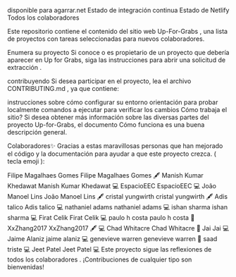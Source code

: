 disponible para agarrar.net Estado de integración continua Estado de Netlify Todos los colaboradores


Este repositorio contiene el contenido del sitio web Up-For-Grabs , una lista de proyectos con tareas seleccionadas para nuevos colaboradores.

Enumera su proyecto
Si conoce o es propietario de un proyecto que debería aparecer en Up for Grabs, siga las instrucciones para abrir una solicitud de extracción .

contribuyendo
Si desea participar en el proyecto, lea el archivo CONTRIBUTING.md , ya que contiene:

instrucciones sobre cómo configurar su entorno
orientación para probar localmente
comandos a ejecutar para verificar los cambios
Cómo trabaja el sitio?
Si desea obtener más información sobre las diversas partes del proyecto Up-for-Grabs, el documento Cómo funciona es una buena descripción general.

Colaboradores✨
Gracias a estas maravillosas personas que han mejorado el código y la documentación para ayudar a que este proyecto crezca. ( tecla emoji ):

Filipe Magalhaes Gomes
Filipe Magalhaes Gomes
🖋	Manish Kumar Khedawat
Manish Kumar Khedawat
💻	EspacioEEC
EspacioEEC
💻	João Manoel Lins
João Manoel Lins
🖋	cristal yungwirth
cristal yungwirth
🖋	Adis talico
Adis talico
💻	nathaniel adams
nathaniel adams
💻
ishan sharma
ishan sharma
💻	Firat Celik
Firat Celik
💻	paulo h costa
paulo h costa
📖	XxZhang2017
XxZhang2017
🖋 💻	Chad Whitacre
Chad Whitacre
📖	Jai
Jai
💻	Jaime Alaniz
jaime alaniz
💻
genevieve warren
genevieve warren
📖	saad
triste
💻	Jeet Patel
Jeet Patel
💻
Este proyecto sigue las reflexiones de todos los colaboradores . ¡Contribuciones de cualquier tipo son bienvenidas!
